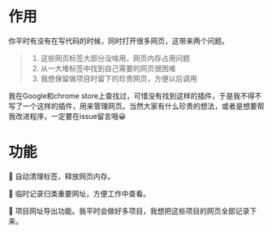 # 作用

你平时有没有在写代码的时候，同时打开很多网页，这带来两个问题。

> 1. 这些网页标签大部分没啥用，网页内存占用问题
> 2. 从一大堆标签中找到自己需要的网页很困难
> 3.  我想保留做项目时留下的珍贵网页，方便以后调用

我在Google和chrome store上查找过，可惜没有找到这样的插件，于是我不得不写了一个这样的插件，用来管理网页。当然大家有什么珍贵的想法，或者是想要帮我改进程序，一定要在issue留言哦😀

# 功能

  🔴 自动清理标签，释放网页内存。

  🔴 临时记录归类重要网址，方便工作中查看。

  🔴 项目网址导出功能。我平时会做好多项目，我想把这些项目的网页全部记录下来。
  
